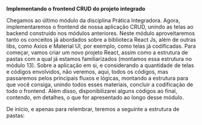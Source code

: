**Implementando o frontend CRUD do projeto integrado**

Chegamos ao último módulo da disciplina Prática Integradora. Agora, implementaremos o frontend de nossa aplicação CRUD, unindo as telas ao backend construído nos módulos anteriores. Neste módulo aproveitaremos tanto os conceitos já abordados sobre a biblioteca React Js, além de outras libs, como Axios e Material UI, por exemplo, como telas já codificadas. Para começar, vamos criar um novo projeto React, assim como a estrutura de pastas com a qual já estamos familiarizados (montamos essa estrutura no módulo 13). Sobre a aplicação em si, e considerando a quantidade de telas e códigos envolvidos, não veremos, aqui, todos os códigos, mas passaremos pelos principais fluxos e lógicas, montando a estrutura para que você consiga, unindo todos esses materiais, concluir a codificação de todo o frontend. Além disso, disponibilizarei alguns códigos ao final, contendo, em detalhes, o que for apresentado ao longo desse módulo.

De início, e apenas para relembrar, teremos a seguinte a estrutura de pastas:
